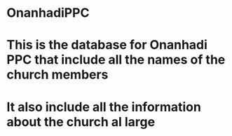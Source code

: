 # OnanhadiPPC
# This is the database for Onanhadi PPC that include all the names of the church members
# It also include all the information about the church al large
